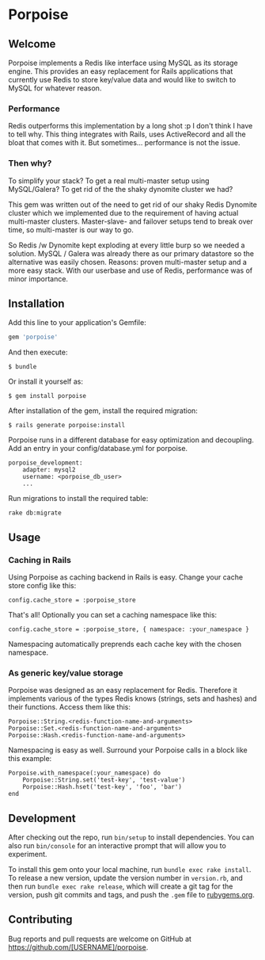 # Porpoise

## Welcome

Porpoise implements a Redis like interface using MySQL as its storage engine. This provides an easy replacement for Rails applications that currently use Redis to store key/value data and would like to switch to MySQL for whatever reason.

### Performance

Redis outperforms this implementation by a long shot :p I don't think I have to tell why. This thing integrates with Rails, uses ActiveRecord and all the bloat that comes with it. But sometimes... performance is not the issue.

### Then why?

To simplify your stack? To get a real multi-master setup using MySQL/Galera? To get rid of the the shaky dynomite cluster we had?

This gem was written out of the need to get rid of our shaky Redis Dynomite cluster which we implemented due to the requirement of having actual multi-master clusters. Master-slave- and failover setups tend to break over time, so multi-master is our way to go.

So Redis /w Dynomite kept exploding at every little burp so we needed a solution. MySQL / Galera was already there as our primary datastore so the alternative was easily chosen. Reasons: proven multi-master setup and a more easy stack. With our userbase and use of Redis, performance was of minor importance.

## Installation

Add this line to your application's Gemfile:

```ruby
gem 'porpoise'
```

And then execute:

    $ bundle

Or install it yourself as:

    $ gem install porpoise

After installation of the gem, install the required migration:

    $ rails generate porpoise:install

Porpoise runs in a different database for easy optimization and decoupling. Add an entry in your config/database.yml for porpoise.

    porpoise_development:
        adapter: mysql2
        username: <porpoise_db_user>
        ...

Run migrations to install the required table:

    rake db:migrate

## Usage

### Caching in Rails

Using Porpoise as caching backend in Rails is easy. Change your cache store config like this:

    config.cache_store = :porpoise_store

That's all! Optionally you can set a caching namespace like this:

    config.cache_store = :porpoise_store, { namespace: :your_namespace }

Namespacing automatically preprends each cache key with the chosen namespace.

### As generic key/value storage
 
Porpoise was designed as an easy replacement for Redis. Therefore it implements various of the types Redis knows (strings, sets and hashes) and their functions. Access them like this:

    Porpoise::String.<redis-function-name-and-arguments>
    Porpoise::Set.<redis-function-name-and-arguments>
    Porpoise::Hash.<redis-function-name-and-arguments>

Namespacing is easy as well. Surround your Porpoise calls in a block like this example:

    Porpoise.with_namespace(:your_namespace) do
        Porpoise::String.set('test-key', 'test-value')
        Porpoise::Hash.hset('test-key', 'foo', 'bar')
    end

## Development

After checking out the repo, run `bin/setup` to install dependencies. You can also run `bin/console` for an interactive prompt that will allow you to experiment.

To install this gem onto your local machine, run `bundle exec rake install`. To release a new version, update the version number in `version.rb`, and then run `bundle exec rake release`, which will create a git tag for the version, push git commits and tags, and push the `.gem` file to [rubygems.org](https://rubygems.org).

## Contributing

Bug reports and pull requests are welcome on GitHub at https://github.com/[USERNAME]/porpoise.


